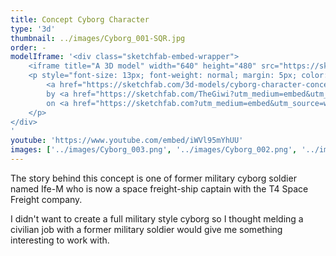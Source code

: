 ```yaml
---
title: Concept Cyborg Character
type: '3d'
thumbnail: ../images/Cyborg_001-SQR.jpg
order: -
modelIframe: '<div class="sketchfab-embed-wrapper">
    <iframe title="A 3D model" width="640" height="480" src="https://sketchfab.com/models/c59338b89a144d68913b9162de9304af/embed?autostart=1&amp;ui_controls=1&amp;ui_infos=1&amp;ui_inspector=1&amp;ui_stop=1&amp;ui_watermark=1&amp;ui_watermark_link=1" frameborder="0" allow="autoplay; fullscreen; vr" mozallowfullscreen="true" webkitallowfullscreen="true"></iframe>
    <p style="font-size: 13px; font-weight: normal; margin: 5px; color: #4A4A4A;">
        <a href="https://sketchfab.com/3d-models/cyborg-character-concept-c59338b89a144d68913b9162de9304af?utm_medium=embed&utm_source=website&utm_campaign=share-popup" target="_blank" style="font-weight: bold; color: #1CAAD9;">Cyborg Character Concept</a>
        by <a href="https://sketchfab.com/TheGiwi?utm_medium=embed&utm_source=website&utm_campaign=share-popup" target="_blank" style="font-weight: bold; color: #1CAAD9;">TheGiwi</a>
        on <a href="https://sketchfab.com?utm_medium=embed&utm_source=website&utm_campaign=share-popup" target="_blank" style="font-weight: bold; color: #1CAAD9;">Sketchfab</a>
    </p>
</div>
'
youtube: 'https://www.youtube.com/embed/iWVl95mYhUU'
images: ['../images/Cyborg_003.png', '../images/Cyborg_002.png', '../images/Cyborg_001.jpg']
---
```


The story behind this concept is one of former military cyborg
soldier named Ife-M who is now a space freight-ship captain
with the T4 Space Freight company.

I didn't want to create a full military style cyborg so
I thought melding a civilian job with a former military
soldier would give me something interesting to work with.
